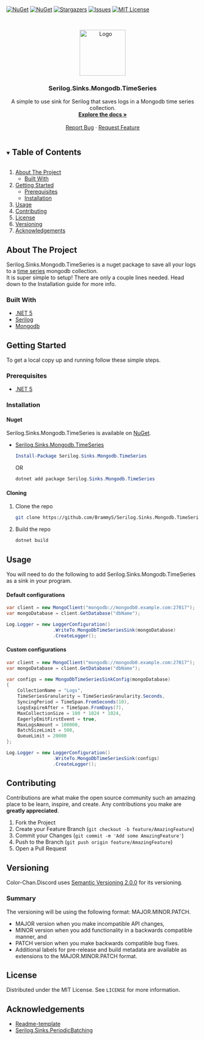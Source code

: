<!-- PROJECT SHIELDS -->
<!--
*** I'm using markdown "reference style" links for readability.
*** Reference links are enclosed in brackets [ ] instead of parentheses ( ).
*** See the bottom of this document for the declaration of the reference variables
*** for contributors-url, forks-url, etc. This is an optional, concise syntax you may use.
*** https://www.markdownguide.org/basic-syntax/#reference-style-links
-->
[![NuGet][nuget-version-shield]][package-url]
[![NuGet][nuget-downloads-shield]][package-url]
[![Stargazers][stars-shield]][stars-url]
[![Issues][issues-shield]][issues-url]
[![MIT License][license-shield]][license-url]



<!-- PROJECT LOGO -->
<br />
<p align="center">
  <a href="https://github.com/BrammyS/Serilog.Sinks.Mongodb.TimeSeries">
    <img src="https://cdn.brammys.com/file/brammys/img/potable-water_1f6b0.png" alt="Logo" width="120" height="120">
  </a>

  <h3 align="center">Serilog.Sinks.Mongodb.TimeSeries</h3>

  <p align="center">
    A simple to use sink for Serilog that saves logs in a Mongodb time series collection.
    <br />
    <a href="https://sinks-mongodb-timeseries.brammys.com/"><strong>Explore the docs »</strong></a>
    <br />
    <br />
    <a href="https://github.com/BrammyS/Serilog.Sinks.Mongodb.TimeSeries/issues">Report Bug</a>
    ·
    <a href="https://github.com/BrammyS/Serilog.Sinks.Mongodb.TimeSeries/issues">Request Feature</a>
  </p>
</p>



<!-- TABLE OF CONTENTS -->
<details open="open">
  <summary><h2 style="display: inline-block">Table of Contents</h2></summary>
  <ol>
    <li>
      <a href="#about-the-project">About The Project</a>
      <ul>
        <li><a href="#built-with">Built With</a></li>
      </ul>
    </li>
    <li>
      <a href="#getting-started">Getting Started</a>
      <ul>
        <li><a href="#prerequisites">Prerequisites</a></li>
        <li><a href="#installation">Installation</a></li>
      </ul>
    </li>
    <li><a href="#usage">Usage</a></li>
    <li><a href="#contributing">Contributing</a></li>
    <li><a href="#license">License</a></li>
    <li><a href="#versioning">Versioning</a></li>
    <li><a href="#acknowledgements">Acknowledgements</a></li>
  </ol>
</details>



<!-- ABOUT THE PROJECT -->
## About The Project

Serilog.Sinks.Mongodb.TimeSeries is a nuget package to save all your logs to a [time series](https://docs.mongodb.com/manual/core/timeseries-collections/) mongodb collection.  
It is super simple to setup! There are only a couple lines needed. Head down to the Installation guide for more info.


### Built With

* [.NET 5](https://dotnet.microsoft.com/download/dotnet/5.0)
* [Serilog](https://github.com/serilog/serilog)
* [Mongodb](https://github.com/mongodb/mongo)



<!-- GETTING STARTED -->
## Getting Started

To get a local copy up and running follow these simple steps.

### Prerequisites

* [.NET 5](https://dotnet.microsoft.com/download/dotnet/5.0)

### Installation

#### Nuget

Serilog.Sinks.Mongodb.TimeSeries is available on [NuGet](Serilog.Sinks.Mongodb.TimeSeries).
* [Serilog.Sinks.Mongodb.TimeSeries](Serilog.Sinks.Mongodb.TimeSeries)


  ```powershell
  Install-Package Serilog.Sinks.Mongodb.TimeSeries
  ```

  OR

  ```powershell
  dotnet add package Serilog.Sinks.Mongodb.TimeSeries
  ```

#### Cloning


1. Clone the repo
   ```sh
   git clone https://github.com/BrammyS/Serilog.Sinks.Mongodb.TimeSeries.git
   ```
2. Build the repo
   ```sh
   dotnet build
   ```


<!-- USAGE EXAMPLES -->
## Usage

You will need to do the following to add Serilog.Sinks.Mongodb.TimeSeries as a sink in your program.
#### Default configurations
```csharp
var client = new MongoClient("mongodb://mongodb0.example.com:27017");
var mongoDatabase = client.GetDatabase("dbName");

Log.Logger = new LoggerConfiguration()
                 .WriteTo.MongoDbTimeSeriesSink(mongoDatabase)
                 .CreateLogger();
```
#### Custom configurations
```csharp
var client = new MongoClient("mongodb://mongodb0.example.com:27017");
var mongoDatabase = client.GetDatabase("dbName");

var configs = new MongoDbTimeSeriesSinkConfig(mongoDatabase)
{
    CollectionName = "Logs",
    TimeSeriesGranularity = TimeSeriesGranularity.Seconds,
    SyncingPeriod = TimeSpan.FromSeconds(10),
    LogsExpireAfter = TimeSpan.FromDays(7),
    MaxCollectionSize = 100 * 1024 * 1024,
    EagerlyEmitFirstEvent = true,
    MaxLogsAmount = 100000,
    BatchSizeLimit = 500,
    QueueLimit = 20000
};

Log.Logger = new LoggerConfiguration()
                 .WriteTo.MongoDbTimeSeriesSink(configs)
                 .CreateLogger();
```



<!-- CONTRIBUTING -->
## Contributing

Contributions are what make the open source community such an amazing place to be learn, inspire, and create. Any contributions you make are **greatly appreciated**.

1. Fork the Project
2. Create your Feature Branch (`git checkout -b feature/AmazingFeature`)
3. Commit your Changes (`git commit -m 'Add some AmazingFeature'`)
4. Push to the Branch (`git push origin feature/AmazingFeature`)
5. Open a Pull Request


## Versioning

Color-Chan.Discord uses [Semantic Versioning 2.0.0](https://semver.org/#semantic-versioning-200) for its versioning.


### Summary

The versioning will be using the following format: MAJOR.MINOR.PATCH.

* MAJOR version when you make incompatible API changes,
* MINOR version when you add functionality in a backwards compatible manner, and
* PATCH version when you make backwards compatible bug fixes.
* Additional labels for pre-release and build metadata are available as extensions to the MAJOR.MINOR.PATCH format.


<!-- LICENSE -->
## License

Distributed under the MIT License. See `LICENSE` for more information.


<!-- ACKNOWLEDGEMENTS -->
## Acknowledgements

* [Readme-template](https://github.com/othneildrew/Best-README-Template)
* [Serilog.Sinks.PeriodicBatching](https://github.com/serilog/serilog-sinks-periodicbatching)





<!-- MARKDOWN LINKS & IMAGES -->
<!-- https://www.markdownguide.org/basic-syntax/#reference-style-links -->
[stars-shield]: https://img.shields.io/github/stars/BrammyS/Serilog.Sinks.Mongodb.TimeSeries.svg?style=for-the-badge
[stars-url]: https://github.com/BrammyS/Serilog.Sinks.Mongodb.TimeSeries/stargazers
[issues-shield]: https://img.shields.io/github/issues/BrammyS/Serilog.Sinks.Mongodb.TimeSeries.svg?style=for-the-badge
[issues-url]: https://github.com/BrammyS/Serilog.Sinks.Mongodb.TimeSeries/issues
[license-shield]: https://img.shields.io/github/license/BrammyS/Serilog.Sinks.Mongodb.TimeSeries.svg?style=for-the-badge
[license-url]: https://github.com/BrammyS/Serilog.Sinks.Mongodb.TimeSeries/blob/master/LICENSE.txt
[package-url]: https://www.nuget.org/packages/Serilog.Sinks.Mongodb.TimeSeries
[nuget-version-shield]: https://img.shields.io/nuget/vpre/Serilog.Sinks.Mongodb.TimeSeries.svg?maxAge=600&style=for-the-badge
[nuget-downloads-shield]: https://img.shields.io/nuget/dt/Serilog.Sinks.Mongodb.TimeSeries.svg?maxAge=600&style=for-the-badge
